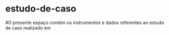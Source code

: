 # estudo-de-caso

#O presente espaço contém os instrumentos e dados referentes ao estudo de caso realizado em 
